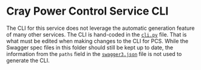 # Cray Power Control Service CLI

The CLI for this service does not leverage the automatic generation feature of many other services. The CLI is
hand-coded in the [`cli.py`](cli.py) file. That is what must be edited when making changes to the CLI for PCS. While the
Swagger spec files in this folder should still be kept up to date, the information from the `paths` field in
the [`swagger3.json`](swagger3.json)
file is not used to generate the CLI.
